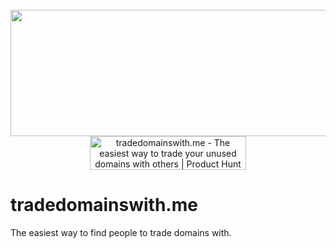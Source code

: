<div align="center">
  <br>
  <img
  src="https://res.cloudinary.com/kisana/image/upload/c_scale,w_529/v1625500247/td-gh-banner_anuams.png"
  width="529"
  height="202"
  />
  <a href="https://www.producthunt.com/posts/tradedomainswith-me?utm_source=badge-featured&utm_medium=badge&utm_souce=badge-tradedomainswith-me" target="_blank"><img src="https://api.producthunt.com/widgets/embed-image/v1/featured.svg?post_id=303052&theme=dark" alt="tradedomainswith.me - The easiest way to trade your unused domains with others | Product Hunt" style="width: 250px; height: 54px;" width="250" height="54" /></a>
</div>

# tradedomainswith.me

The easiest way to find people to trade domains with.

